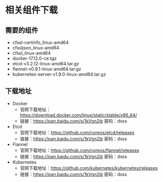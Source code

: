 # 相关组件下载

## 需要的组件

- cfssl-certinfo_linux-amd64
- cfssljson_linux-amd64
- cfssl_linux-amd64
- docker-17.12.0-ce.tgz
- etcd-v3.2.12-linux-amd64.tar.gz
- flannel-v0.9.1-linux-amd64.tar.gz
- kubernetes-server-v1.9.0-linux-amd64.tar.gz

## 下载地址
- Docker
  - 官网下载地址：https://download.docker.com/linux/static/stable/x86_64/
  - 链接：https://pan.baidu.com/s/1kVgn2ib 密码：dsss
- Etcd
  - 官网下载地址：https://github.com/coreos/etcd/releases
  - 链接：https://pan.baidu.com/s/1kVgn2ib 密码：dsss
- Flannel
  - 官网下载地址：https://github.com/coreos/flannel/releases
  - 链接：https://pan.baidu.com/s/1kVgn2ib 密码：dsss
- Kubernetes
  - 官网下载地址：https://github.com/kubernetes/kubernetes/releases
  - 链接：https://pan.baidu.com/s/1kVgn2ib 密码：dsss